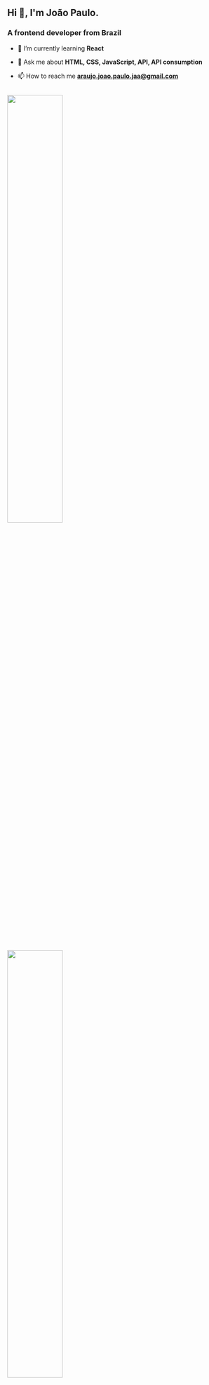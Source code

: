 ## Hi 👋, I'm João Paulo.
<h3 align="left">A frontend developer from Brazil</h3>

- 🌱 I’m currently learning **React**

- 💬 Ask me about **HTML, CSS, JavaScript, API, API consumption**

- 📫 How to reach me **araujo.joao.paulo.jaa@gmail.com**

  ##
  
<div align="left">
  <a href="https://github.com/joaoparaujocr/">
  <img height="50%" src="https://github-readme-stats.vercel.app/api?username=joaoparaujocr&count_private=true&show_icons=true&theme=radical">
  <img height="50%" src="https://github-readme-stats.vercel.app/api/top-langs/?username=joaoparaujocr&layout=compact&theme=dracula">
</div>

  ##

<div align="left" style="display: inline_block"><br>
  <img width="60px" height="40px" src="https://cdn.jsdelivr.net/gh/devicons/devicon/icons/html5/html5-original-wordmark.svg" />
  <img width="60px" height="40px" src="https://cdn.jsdelivr.net/gh/devicons/devicon/icons/css3/css3-plain-wordmark.svg" />
  <img width="60px" height="40px" src="https://cdn.jsdelivr.net/gh/devicons/devicon/icons/javascript/javascript-original.svg" />
  <img width="60px" height="40px" src="https://cdn.jsdelivr.net/gh/devicons/devicon/icons/jquery/jquery-plain-wordmark.svg" />
  
  <a href="https://www.linkedin.com/in/joao-araujo-ribeiro/" target="_blank"><img src="https://img.shields.io/badge/LinkedIn-0077B5?style=for-the-badge&logo=linkedin&logoColor=white" target="_blank"></a>
  <a href="https://api.whatsapp.com/send?phone=5592996127087" target="_blank"><img src="https://img.shields.io/badge/WhatsApp-25D366?style=for-the-badge&logo=whatsapp&logoColor=white" target="_blank"></a>
  <a href="araujo.joao.paulo.jaa@gmail.com" target="_blank"><img src="https://img.shields.io/badge/Gmail-D14836?style=for-the-badge&logo=gmail&logoColor=white" target="_blank"></a>
   
  ##
  
  ![Snake animation](https://github.com/joaoparaujocr/joaoparaujocr/blob/output/github-contribution-grid-snake.svg)
  
</div>
